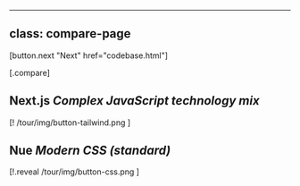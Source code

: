 
---
class: compare-page
---

[button.next "Next" href="codebase.html"]

[.compare]
  ## Next.js *Complex JavaScript technology mix*

  [! /tour/img/button-tailwind.png ]

  ## Nue *Modern CSS (standard)*

  [!.reveal /tour/img/button-css.png ]
